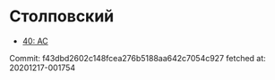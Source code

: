 # Столповский
- [40: AC](40.md)

Commit: f43dbd2602c148fcea276b5188aa642c7054c927
 fetched at: 20201217-001754
